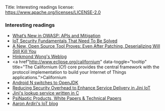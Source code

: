 Title: Interesting readings
license: https://www.apache.org/licenses/LICENSE-2.0


### Interesting readings

 - [What’s New in OWASP: APIs and Mitigation](https://dzone.com/articles/whats-new-in-owasp-apis-and-mitigation)
 - [IoT Security Fundamentals That Need To Be Solved](https://codek.tv/v/DIhcDRvHii0/iot-security-fundamentals-that-need-to-be-solved/)
 - [A New, Open Source Tool Proves: Even After Patching, Deserializing Will Still Kill You](https://www.contrastsecurity.com/security-influencers/java-deserializing-open-source-tool)
 - <a href="https://blogs.oracle.com/hinkmond/entry/easy_iot_sensor_on_boarding" data-toggle="tooltip" title="Making Internet of Things (IoT) Smarter with Java Technology and Deep Learning AI">Hinkmond Wong's Weblog</a>
 - <a href"http://www.eclipse.org/californium" data-toggle="tooltip" title="The Californium (Cf) core provides the central framework with the protocol implementation to build your Internet of Things applications.">Californium</a>
 - [Android N switches to OpenJDK](http://arstechnica.co.uk/tech-policy/2016/01/android-n-switches-to-openjdk-google-tells-oracle-it-is-protected-by-the-gpl/)
 - [Reducing Security Overhead to Enhance Service Delivery in Jini IoT](http://www.hindawi.com/journals/ijdsn/2015/205793/)
 - <a href="http://www.psinaptic.com/link_files/PsiNapticTelematics.pdf" data-toggle="tooltip" title="A small footprint, fully JCK compliant implementation of Jini's lookup service written in C">Jini's lookup service written in C</a>
 - <a href="http://www.psinaptic.com/downloads.jsp" data-toggle="tooltip" >PsiNaptic Products, White Papers & Technical Papers</a>
 - [Aaron Ardiri's IoT blog](http://ardiri.com/blog/index-all.php)


